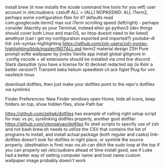 install brew (it now installs the xcode command line tools for you wtf)
user account in /etc/sudoers: czeluff ALL = (ALL) NOPASSWD: ALL
iTerm2, perhaps some configuration files for it? defaults read com.googlecode.iterm2 
max out iTerm scrolling speed (left/right) - perhaps consider Alacritty as your Terminal, instead
elixir
go
python3 (dev things should cover both Linux and macOS, so htop doesnt need to be listed)
amethyst (can i get my configuration exported and imported?)
youtube-dl
tldr
zsh-syntax-highlighting https://github.com/zsh-users/zsh-syntax-highlighting/blob/master/INSTALL.md
iterm2 material design
ZSH Pure prompt
softe wallpaper by jivebs
Vanilla app
install global gitignore in .config
vscode + all extensions should be installed via cmd line
discord
Slack
daisydisk (you have a license for it)
deckset
redacted
sip (is Kelir a better version?)
Transmit
keka
helium
speedtest-cli
ack
figlet
Plug for vim
neofetch
tmux

download dotfiles, then just make your dotfiles point to the repo's dotfiles via symlinks

Finder Preferences: New Finder windows open Home, hide all icons, keep folders on top, show hidden files, show Path bar

https://github.com/zellwk/dotfiles has example of calling right setup script for mac vs pc, symlinking dotfiles properly, 
another goot dotfiler https://github.com/vitorgalvao/dotfiles
fix shell scripts to specify use of zsh and not bash
brew.sh needs to utilize the CSV that contains the list of programs to install, and install actual package (both regular and casks)
link-dotfiles doesn't look for dotfiles in right place, or symlink the source properly. (destination is fine)
mac-os.sh can ditch the sudo loop at the top if you can properly set /etc/sudoers ahead of time
install gsed, see if Luke had a better way of setting computer name and host name
custom wallpaper image probably doesn't work
